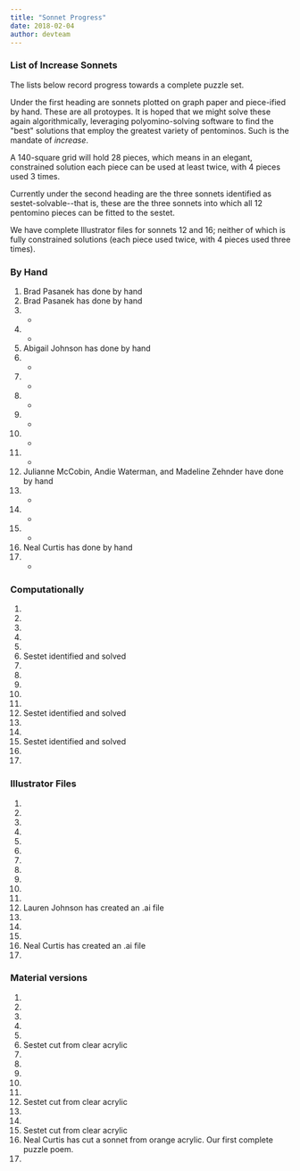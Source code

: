 ```yaml
---
title: "Sonnet Progress"
date: 2018-02-04
author: devteam
---
```

### List of Increase Sonnets

The lists below record progress towards a complete puzzle set. 

Under the first heading are sonnets plotted on graph paper and piece-ified by hand. These are all protoypes. It is hoped that we might solve these again algorithmically, leveraging polyomino-solving software to find the "best" solutions that employ the greatest variety of pentominos. Such is the mandate of _increase_. 

A 140-square grid will hold 28 pieces, which means in an elegant, constrained solution each piece can be used at least twice, with 4 pieces used 3 times. 

Currently under the second heading are the three sonnets identified as sestet-solvable--that is, these are the three sonnets into which all 12 pentomino pieces can be fitted to the sestet.

We have complete Illustrator files for sonnets 12 and 16; neither of which is fully constrained solutions (each piece used twice, with 4 pieces used three times). 

### By Hand
1. Brad Pasanek has done by hand
2. Brad Pasanek has done by hand
3. *
4. *
5. Abigail Johnson has done by hand
6. *
7. * 
8. * 
9. *
10. *
11. *
12. Julianne McCobin, Andie Waterman, and Madeline Zehnder have done by hand
13. *
14. *
15. *
16. Neal Curtis has done by hand
17. *

### Computationally
1.
2.
3.
4.
5.
6. Sestet identified and solved
7.
8.
9.
10.
11.
12. Sestet identified and solved
13.
14.
15. Sestet identified and solved
16.
17.

### Illustrator Files
1.
2.
3.
4.
5.
6.
7.
8.
9.
10.
11.
12. Lauren Johnson has created an .ai file
13.
14.
15.
16. Neal Curtis has created an .ai file
17.

### Material versions
1.
2.
3.
4.
5.
6. Sestet cut from clear acrylic
7.
8.
9.
10.
11.
12. Sestet cut from clear acrylic
13.
14.
15. Sestet cut from clear acrylic
16. Neal Curtis has cut a sonnet from orange acrylic. Our first complete puzzle poem. 
17.

